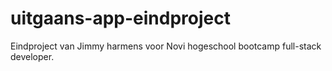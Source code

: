 # uitgaans-app-eindproject
Eindproject van Jimmy harmens voor Novi hogeschool bootcamp full-stack developer.
